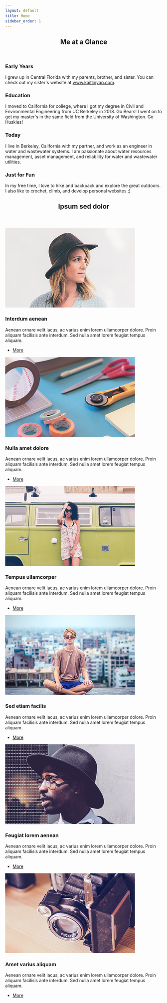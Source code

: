 ```yaml
---
layout: default
title: Home
sidebar_order: 1
---
```


<!-- Section -->
<section>
	<header class="major">
		<h2>Me at a Glance</h2>
	</header>
	<div class="features">
		<article>
			<span class="icon fa-home"></span>
			<div class="content">
				<h3>Early Years</h3>
				<p>I grew up in Central Florida with my parents, brother, and sister. You can check out my sister's website at <a href="https://www.kaitlinyap.com" target="_blank">www.kaitlinyap.com</a>. </p>
			</div>
		</article>
		<article>
			<span class="icon fa-graduation-cap"></span>
			<div class="content">
				<h3>Education</h3>
				<p>I moved to California for college, where I got my degree in Civil and Environmental Engineering from UC Berkeley in 2018. Go Bears! I went on to get my master's in the same field from the University of Washington. Go Huskies!</p>
			</div>
		</article>
		<article>
			<span class="icon fa-tint"></span>
			<div class="content">
				<h3>Today</h3>
				<p>I live in Berkeley, California with my partner, and work as an engineer in water and wastewater systems. I am passionate about water resources management, asset management, and reliability for water and wastewater utilities. </p>
			</div>
		</article>
		<article>
			<span class="icon fa-tree"></span>
			<div class="content">
				<h3>Just for Fun</h3>
				<p>In my free time, I love to hike and backpack and explore the great outdoors. I also like to crochet, climb, and develop personal websites ;)</p>
			</div>
		</article>
	</div>
</section>

<!-- Section -->
<section>
	<header class="major">
		<h2>Ipsum sed dolor</h2>
	</header>
	<div class="posts">
		<article>
			<a href="#" class="image"><img src="assets/images/pic01.jpg" alt="" /></a>
			<h3>Interdum aenean</h3>
			<p>Aenean ornare velit lacus, ac varius enim lorem ullamcorper dolore. Proin aliquam facilisis ante interdum. Sed nulla amet lorem feugiat tempus aliquam.</p>
			<ul class="actions">
				<li><a href="#" class="button">More</a></li>
			</ul>
		</article>
		<article>
			<a href="#" class="image"><img src="assets/images/pic02.jpg" alt="" /></a>
			<h3>Nulla amet dolore</h3>
			<p>Aenean ornare velit lacus, ac varius enim lorem ullamcorper dolore. Proin aliquam facilisis ante interdum. Sed nulla amet lorem feugiat tempus aliquam.</p>
			<ul class="actions">
				<li><a href="#" class="button">More</a></li>
			</ul>
		</article>
		<article>
			<a href="#" class="image"><img src="assets/images/pic03.jpg" alt="" /></a>
			<h3>Tempus ullamcorper</h3>
			<p>Aenean ornare velit lacus, ac varius enim lorem ullamcorper dolore. Proin aliquam facilisis ante interdum. Sed nulla amet lorem feugiat tempus aliquam.</p>
			<ul class="actions">
				<li><a href="#" class="button">More</a></li>
			</ul>
		</article>
		<article>
			<a href="#" class="image"><img src="assets/images/pic04.jpg" alt="" /></a>
			<h3>Sed etiam facilis</h3>
			<p>Aenean ornare velit lacus, ac varius enim lorem ullamcorper dolore. Proin aliquam facilisis ante interdum. Sed nulla amet lorem feugiat tempus aliquam.</p>
			<ul class="actions">
				<li><a href="#" class="button">More</a></li>
			</ul>
		</article>
		<article>
			<a href="#" class="image"><img src="assets/images/pic05.jpg" alt="" /></a>
			<h3>Feugiat lorem aenean</h3>
			<p>Aenean ornare velit lacus, ac varius enim lorem ullamcorper dolore. Proin aliquam facilisis ante interdum. Sed nulla amet lorem feugiat tempus aliquam.</p>
			<ul class="actions">
				<li><a href="#" class="button">More</a></li>
			</ul>
		</article>
		<article>
			<a href="#" class="image"><img src="assets/images/pic06.jpg" alt="" /></a>
			<h3>Amet varius aliquam</h3>
			<p>Aenean ornare velit lacus, ac varius enim lorem ullamcorper dolore. Proin aliquam facilisis ante interdum. Sed nulla amet lorem feugiat tempus aliquam.</p>
			<ul class="actions">
				<li><a href="#" class="button">More</a></li>
			</ul>
		</article>
	</div>
</section>
